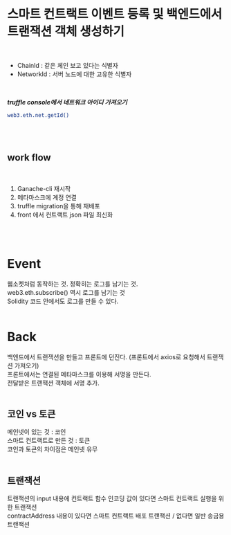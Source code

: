 # 스마트 컨트랙트 이벤트 등록 및 백엔드에서 트랜잭션 객체 생성하기

<br>

-   ChainId : 같은 체인 보고 있다는 식별자
-   NetworkId : 서버 노드에 대한 고유한 식별자

<br>

**_truffle console에서 네트워크 아이디 가져오기_**

```sh
web3.eth.net.getId()
```

<br>
<br>

## work flow

<br>

1. Ganache-cli 재시작
2. 메타마스크에 계정 연결
3. truffle migration을 통해 재배포
4. front 에서 컨트랙트 json 파일 최신화

<br>
<br>

# Event

웹소켓처럼 동작하는 것. 정확히는 로그를 남기는 것.
<br>
web3.eth.subscribe() 역시 로그를 남기는 것
<br>
Solidity 코드 안에서도 로그를 만들 수 있다.
<br>
<br>

# Back

백엔드에서 트랜잭션을 만들고 프론트에 던진다. (프론트에서 axios로 요청해서 트랜잭션 가져오기)
<br>
프론트에서는 연결된 메타마스크를 이용해 서명을 만든다.
<br>
전달받은 트랜잭션 객체에 서명 추가.
<br>
<br>

## 코인 vs 토큰

메인넷이 있는 것 : 코인
<br>
스마트 컨트랙트로 만든 것 : 토큰
<br>
코인과 토큰의 차이점은 메인넷 유무
<br>
<br>

## 트랜잭션

트랜잭션의 input 내용에 컨트랙트 함수 인코딩 값이 있다면 스마트 컨트랙트 실행을 위한 트랜잭션
<br>
contractAddress 내용이 있다면 스마트 컨트랙트 배포 트랜잭션 / 없다면 일반 송금용 트랜잭션
<br>
<br>
